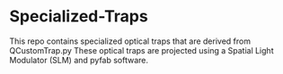 # Specialized-Traps
This repo contains specialized optical traps that are derived from QCustomTrap.py
These optical traps are projected using a Spatial Light Modulator (SLM) and pyfab software.
